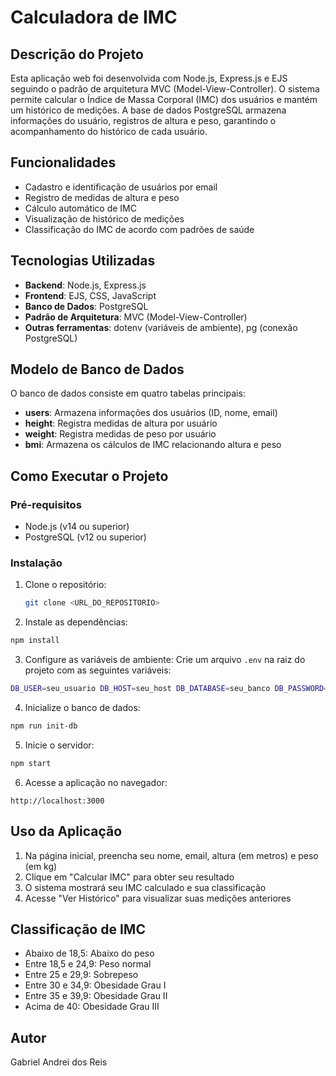 # Calculadora de IMC

## Descrição do Projeto
Esta aplicação web foi desenvolvida com Node.js, Express.js e EJS seguindo o padrão de arquitetura MVC (Model-View-Controller). O sistema permite calcular o Índice de Massa Corporal (IMC) dos usuários e mantém um histórico de medições. A base de dados PostgreSQL armazena informações do usuário, registros de altura e peso, garantindo o acompanhamento do histórico de cada usuário.

## Funcionalidades
- Cadastro e identificação de usuários por email
- Registro de medidas de altura e peso
- Cálculo automático de IMC
- Visualização de histórico de medições
- Classificação do IMC de acordo com padrões de saúde

## Tecnologias Utilizadas
- **Backend**: Node.js, Express.js
- **Frontend**: EJS, CSS, JavaScript
- **Banco de Dados**: PostgreSQL
- **Padrão de Arquitetura**: MVC (Model-View-Controller)
- **Outras ferramentas**: dotenv (variáveis de ambiente), pg (conexão PostgreSQL)


## Modelo de Banco de Dados
O banco de dados consiste em quatro tabelas principais:
- **users**: Armazena informações dos usuários (ID, nome, email)
- **height**: Registra medidas de altura por usuário
- **weight**: Registra medidas de peso por usuário
- **bmi**: Armazena os cálculos de IMC relacionando altura e peso

## Como Executar o Projeto

### Pré-requisitos
- Node.js (v14 ou superior)
- PostgreSQL (v12 ou superior)

### Instalação
1. Clone o repositório:
    ```bash
    git clone <URL_DO_REPOSITORIO>
    ```
2. Instale as dependências:

```bash
npm install
```

3. Configure as variáveis de ambiente:
Crie um arquivo `.env` na raiz do projeto com as seguintes variáveis:

```bash
DB_USER=seu_usuario DB_HOST=seu_host DB_DATABASE=seu_banco DB_PASSWORD=sua_senha DB_PORT=5432 DB_SSL=false PORT=3000
```
4. Inicialize o banco de dados:

```bash
npm run init-db
```
5. Inicie o servidor:
```bash
npm start
```
6. Acesse a aplicação no navegador:
```
http://localhost:3000
```

## Uso da Aplicação
1. Na página inicial, preencha seu nome, email, altura (em metros) e peso (em kg)
2. Clique em "Calcular IMC" para obter seu resultado
3. O sistema mostrará seu IMC calculado e sua classificação
4. Acesse "Ver Histórico" para visualizar suas medições anteriores

## Classificação de IMC
- Abaixo de 18,5: Abaixo do peso
- Entre 18,5 e 24,9: Peso normal
- Entre 25 e 29,9: Sobrepeso
- Entre 30 e 34,9: Obesidade Grau I
- Entre 35 e 39,9: Obesidade Grau II
- Acima de 40: Obesidade Grau III

## Autor
Gabriel Andrei dos Reis